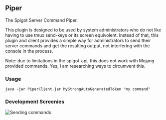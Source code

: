 ## Piper
The Spigot Server Command Piper.

This plugin is designed to be used by system administrators who do not like having to use tmux send-keys or its screen equivolent. Instead of that, this plugin and client provides a simple way for administrators to send their server commands and get the resulting output, not interfering with the console in the process.

Note: due to limitations in the spigot-api, this does not work with Mojang-provided commands. Yes, I am researching ways to circumvent this.

### Usage
`java -jar PiperClient.jar MyStrongAutoGeneratedToken "my command"`

### Development Screenies
![Sending commands](https://i.imgur.com/Fb5NS4F.png)
